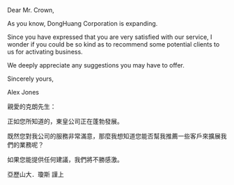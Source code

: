 Dear Mr. Crown,

As you know, DongHuang Corporation is expanding.

Since you have expressed that you are very satisfied with our service, I
wonder if you could be so kind as to recommend some potential clients to
us for activating business.

We deeply appreciate any suggestions you may have to offer.

Sincerely yours,

Alex Jones

親愛的克朗先生：

正如您所知道的，東皇公司正在蓬勃發展。

既然您對我公司的服務非常滿意，那麼我想知道您能否幫我推薦一些客戶來擴展我們的業務呢？

如果您能提供任何建議，我們將不勝感激。

亞歷山大．瓊斯 謹上
